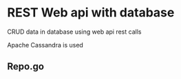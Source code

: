 # REST Web api with database

CRUD data in database using web api rest calls

Apache Cassandra is used

## Repo.go
